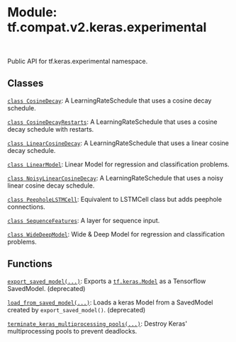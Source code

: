 <div itemscope itemtype="http://developers.google.com/ReferenceObject">
<meta itemprop="name" content="tf.compat.v2.keras.experimental" />
<meta itemprop="path" content="Stable" />
</div>

# Module: tf.compat.v2.keras.experimental


<table class="tfo-notebook-buttons tfo-api" align="left">
</table>



Public API for tf.keras.experimental namespace.



## Classes

[`class CosineDecay`](../../../../tf/keras/experimental/CosineDecay.md): A LearningRateSchedule that uses a cosine decay schedule.

[`class CosineDecayRestarts`](../../../../tf/keras/experimental/CosineDecayRestarts.md): A LearningRateSchedule that uses a cosine decay schedule with restarts.

[`class LinearCosineDecay`](../../../../tf/keras/experimental/LinearCosineDecay.md): A LearningRateSchedule that uses a linear cosine decay schedule.

[`class LinearModel`](../../../../tf/keras/experimental/LinearModel.md): Linear Model for regression and classification problems.

[`class NoisyLinearCosineDecay`](../../../../tf/keras/experimental/NoisyLinearCosineDecay.md): A LearningRateSchedule that uses a noisy linear cosine decay schedule.

[`class PeepholeLSTMCell`](../../../../tf/keras/experimental/PeepholeLSTMCell.md): Equivalent to LSTMCell class but adds peephole connections.

[`class SequenceFeatures`](../../../../tf/keras/experimental/SequenceFeatures.md): A layer for sequence input.

[`class WideDeepModel`](../../../../tf/keras/experimental/WideDeepModel.md): Wide & Deep Model for regression and classification problems.

## Functions

[`export_saved_model(...)`](../../../../tf/keras/experimental/export_saved_model.md): Exports a <a href="../../../../tf/keras/Model.md"><code>tf.keras.Model</code></a> as a Tensorflow SavedModel. (deprecated)

[`load_from_saved_model(...)`](../../../../tf/keras/experimental/load_from_saved_model.md): Loads a keras Model from a SavedModel created by `export_saved_model()`. (deprecated)

[`terminate_keras_multiprocessing_pools(...)`](../../../../tf/keras/experimental/terminate_keras_multiprocessing_pools.md): Destroy Keras' multiprocessing pools to prevent deadlocks.

